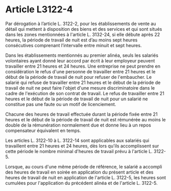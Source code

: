 # Article L3122-4

Par dérogation à l’article L. 3122-2, pour les établissements de vente au détail qui mettent à disposition des biens et des services et qui sont situés dans les zones mentionnées à l'article L. 3132-24, si elle débute après 22 heures, la période de travail de nuit est d’au moins sept heures consécutives comprenant l’intervalle entre minuit et sept heures.

Dans les établissements mentionnés au premier alinéa, seuls les salariés volontaires ayant donné leur accord par écrit à leur employeur peuvent travailler entre 21 heures et 24 heures. Une entreprise ne peut prendre en considération le refus d'une personne de travailler entre 21 heures et le début de la période de travail de nuit pour refuser de l'embaucher. Le salarié qui refuse de travailler entre 21 heures et le début de la période de travail de nuit ne peut faire l'objet d'une mesure discriminatoire dans le cadre de l'exécution de son contrat de travail. Le refus de travailler entre 21 heures et le début de la période de travail de nuit pour un salarié ne constitue pas une faute ou un motif de licenciement.

Chacune des heures de travail effectuée durant la période fixée entre 21 heures et le début de la période de travail de nuit est rémunérée au moins le double de la rémunération normalement due et donne lieu à un repos compensateur équivalent en temps.

Les articles L. 3122-10 à L. 3122-14 sont applicables aux salariés qui travaillent entre 21 heures et 24 heures, dès lors qu'ils accomplissent sur cette période le nombre minimal d'heures de travail prévu à l'article L. 3122-5.

Lorsque, au cours d'une même période de référence, le salarié a accompli des heures de travail en soirée en application du présent article et des heures de travail de nuit en application de l'article L. 3122-5, les heures sont cumulées pour l'application du précédent alinéa et de l'article L. 3122-5.
